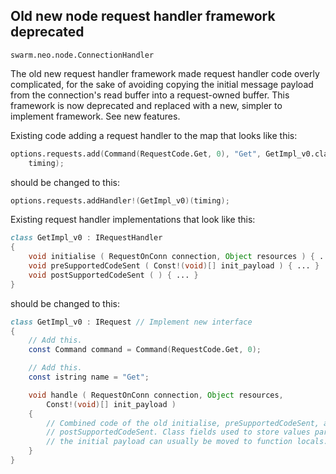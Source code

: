## Old new node request handler framework deprecated

`swarm.neo.node.ConnectionHandler`

The old new request handler framework made request handler code overly
complicated, for the sake of avoiding copying the initial message payload from
the connection's read buffer into a request-owned buffer. This framework is now
deprecated and replaced with a new, simpler to implement framework. See new
features.

Existing code adding a request handler to the map that looks like this:
```D
options.requests.add(Command(RequestCode.Get, 0), "Get", GetImpl_v0.classinfo,
    timing);
```
should be changed to this:
```D
options.requests.addHandler!(GetImpl_v0)(timing);
```

Existing request handler implementations that look like this:
```D
class GetImpl_v0 : IRequestHandler
{
    void initialise ( RequestOnConn connection, Object resources ) { ... }
    void preSupportedCodeSent ( Const!(void)[] init_payload ) { ... }
    void postSupportedCodeSent ( ) { ... }
}
```
should be changed to this:
```D
class GetImpl_v0 : IRequest // Implement new interface
{
    // Add this.
    const Command command = Command(RequestCode.Get, 0);

    // Add this.
    const istring name = "Get";

    void handle ( RequestOnConn connection, Object resources,
        Const!(void)[] init_payload )
    {
        // Combined code of the old initialise, preSupportedCodeSent, and
        // postSupportedCodeSent. Class fields used to store values parsed from
        // the initial payload can usually be moved to function locals.
    }
}
```

